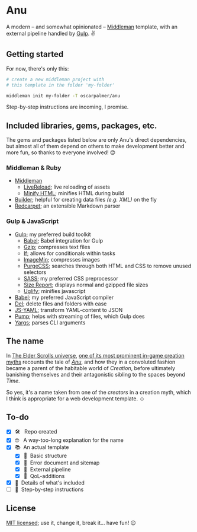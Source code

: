 # Anu

A modern &ndash; and somewhat opinionated &ndash; [Middleman](https://middlemanapp.com) template, with an external pipeline handled by [Gulp](https://gulpjs.com). :v:

## Getting started

For now, there's only this:

```bash
# create a new middleman project with
# this template in the folder 'my-folder'

middleman init my-folder -T oscarpalmer/anu
```

Step-by-step instructions are incoming, I promise.

## Included libraries, gems, packages, etc.

The gems and packages listed below are only Anu's direct dependencies, but almost all of them depend on others to make development better and more fun, so thanks to everyone involved! :blush:

### Middleman & Ruby

- [Middleman](https://middlemanapp.com)
  - [LiveReload](https://rubygems.org/gems/middleman-livereload); live reloading of assets
  - [Minify HTML](https://rubygems.org/gems/middleman-minify-html); minifies HTML during build
- [Builder](https://rubygems.org/gems/builder); helpful for creating data files <i>(e.g. XML)</i> on the fly
- [Redcarpet](https://rubygems.org/gems/redcarpet); an extensible Markdown parser

### Gulp & JavaScript

- [Gulp](https://gulpjs.com); my preferred build toolkit
  - [Babel](https://www.npmjs.com/package/gulp-babel); Babel integration for Gulp
  - [Gzip](https://www.npmjs.com/package/gulp-gzip); compresses text files
  - [If](https://www.npmjs.com/package/gulp-if); allows for conditionals within tasks
  - [ImageMin](https://www.npmjs.com/package/gulp-imagemin); compresses images
  - [PurgeCSS](https://www.npmjs.com/package/gulp-purgecss); searches through both HTML and CSS to remove unused selectors
  - [SASS](https://www.npmjs.com/package/gulp-sass); my preferred CSS preprocessor
  - [Size Report](https://www.npmjs.com/package/gulp-sizereport); displays normal and gzipped file sizes
  - [Uglify](https://www.npmjs.com/package/gulp-uglify); minifies javascript
- [Babel](https://babeljs.io); my preferred JavaScript compiler
- [Del](https://www.npmjs.com/package/del); delete files and folders with ease
- [JS-YAML](https://www.npmjs.com/package/js-yaml); transform YAML-content to JSON
- [Pump](https://www.npmjs.com/package/pump); helps with streaming of files, which Gulp does
- [Yargs](https://www.npmjs.com/package/yargs); parses CLI arguments

## The name

In [The Elder Scrolls universe](https://elderscrolls.bethesda.net), [one of its most prominent in-game creation myths](https://en.uesp.net/wiki/Lore:The_Annotated_Anuad) recounts the tale of <i>[Anu](https://en.uesp.net/wiki/Lore:Anu)</i>, and how they in a convoluted fashion became a parent of the habitable world of <i>Creation</i>, before ultimately banishing themselves and their antagonistic sibling to the spaces beyond <i>Time</i>.

So yes, it's a name taken from one of the _creators_ in a creation myth, which I think is appropriate for a web development template. :relaxed:

## To-do

- [x] 🛠 &nbsp;&nbsp;Repo created
- [x] 🤓 &nbsp;&nbsp;A way-too-long explanation for the name
- [x] :books:&nbsp;&nbsp;An actual template
  - [x] :green_book:&nbsp;&nbsp;Basic structure
  - [x] :closed_book:&nbsp;&nbsp;Error document and sitemap
  - [x] :blue_book:&nbsp;&nbsp;External pipeline
  - [x] :orange_book:&nbsp;&nbsp;QoL-additions
- [x] :pencil:&nbsp;&nbsp;Details of what's included
- [ ] :book:&nbsp;&nbsp;Step-by-step instructions

## License

[MIT licensed](LICENSE); use it, change it, break it… have fun! :wink:
